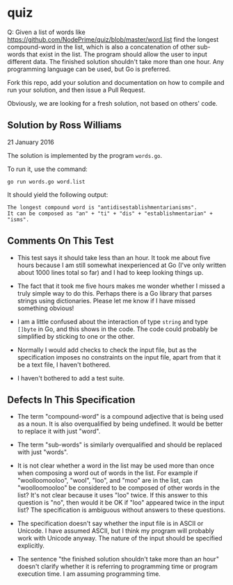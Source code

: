 # quiz


Q: Given a list of words like https://github.com/NodePrime/quiz/blob/master/word.list find the longest compound-word in the list, which is also a concatenation of other sub-words that exist in the list. The program should allow the user to input different data. The finished solution shouldn't take more than one hour. Any programming language can be used, but Go is preferred.


Fork this repo, add your solution and documentation on how to compile and run your solution, and then issue a Pull Request. 

Obviously, we are looking for a fresh solution, not based on others' code.


## Solution by Ross Williams

21 January 2016

The solution is implemented by the program `words.go`.

To run it, use the command:

    go run words.go word.list
    
It should yield the following output:

```
The longest compound word is "antidisestablishmentarianisms".
It can be composed as "an" + "ti" + "dis" + "establishmentarian" + "isms".
```

## Comments On This Test

* This test says it should take less than an hour. It took me about
five hours because I am still somewhat inexperienced at Go (I've only
written about 1000 lines total so far) and I had to keep looking things up.

* The fact that it took me five hours makes me wonder whether I missed
a truly simple way to do this. Perhaps there is a Go library that
parses strings using dictionaries. Please let me know if I have
missed something obvious!

* I am a little confused about the interaction of type `string` and
type `[]byte` in Go, and this shows in the code. The code could
probably be simplified by sticking to one or the other.

* Normally I would add checks to check the input file,
but as the specification imposes no constraints on the
input file, apart from that it be a text file, I haven't
bothered.

* I haven't bothered to add a test suite.

## Defects In This Specification

* The term "compound-word" is a compound adjective that is being used
as a noun. It is also overqualified by being undefined. It would be
better to replace it with just "word".

* The term "sub-words" is similarly overqualified and should be
replaced with just "words".

* It is not clear whether a word in the list may be used more than
once when composing a word out of words in the list. For example
if "woolloomooloo", "wool", "loo", and "moo" are in the list,
can "woolloomooloo" be considered to be composed of other words
in the list? It's not clear because it uses "loo" twice.
If this answer to this question is "no", then would it be OK
if "loo" appeared twice in the input list? The specification
is ambiguous without answers to these questions.

* The specification doesn't say whether the input file is in ASCII
or Unicode. I have assumed ASCII, but I think my program will probably
work with Unicode anyway. The nature of the input should be specified
explicitly.

* The sentence "the finished solution shouldn't take more than an hour"
doesn't clarify whether it is referring to programming time or program
execution time. I am assuming programming time.

